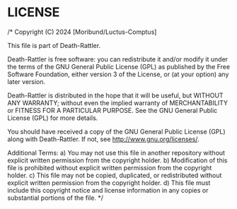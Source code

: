 # LICENSE
/*
  Copyright (C) 2024 [Moribund/Luctus-Comptus]

  This file is part of Death-Rattler.

  Death-Rattler is free software: you can redistribute it and/or modify
  it under the terms of the GNU General Public License (GPL) as published by
  the Free Software Foundation, either version 3 of the License, or
  (at your option) any later version.

  Death-Rattler is distributed in the hope that it will be useful,
  but WITHOUT ANY WARRANTY; without even the implied warranty of
  MERCHANTABILITY or FITNESS FOR A PARTICULAR PURPOSE. See the
  GNU General Public License (GPL) for more details.

  You should have received a copy of the GNU General Public License (GPL)
  along with Death-Rattler. If not, see http://www.gnu.org/licenses/.

  Additional Terms:
  a) You may not use this file in another repository without explicit
     written permission from the copyright holder.
  b) Modification of this file is prohibited without explicit written
     permission from the copyright holder.
  c) This file may not be copied, duplicated, or redistributed without
     explicit written permission from the copyright holder.
  d) This file must include this copyright notice and license information
     in any copies or substantial portions of the file.
*/